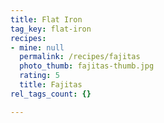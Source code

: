 ```yaml
---
title: Flat Iron
tag_key: flat-iron
recipes:
- mine: null
  permalink: /recipes/fajitas
  photo_thumb: fajitas-thumb.jpg
  rating: 5
  title: Fajitas
rel_tags_count: {}

---
```

